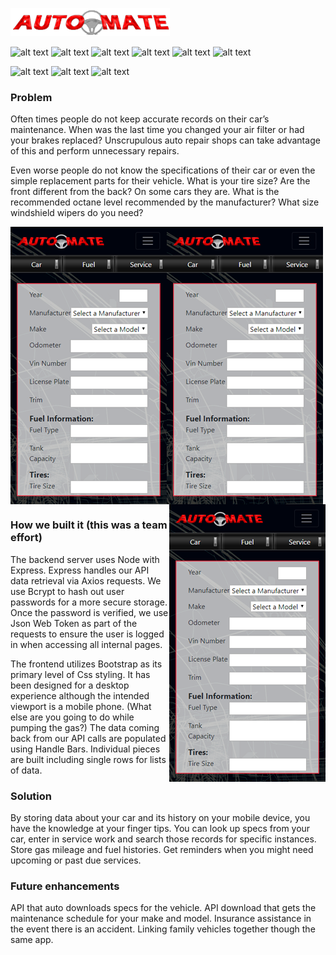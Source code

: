 [<img src="https://github.com/krtcotmo2/AutoMate/blob/master/test/logo.png" />](https://autoproject2.herokuapp.com/)

![alt text](https://img.shields.io/badge/uses-Node-brightgreen.svg) ![alt text](https://img.shields.io/badge/uses-MySql-brightgreen.svg) ![alt text](https://img.shields.io/badge/uses-Express-brightgreen.svg) ![alt text](https://img.shields.io/badge/uses-Axios-brightgreen.svg) ![alt text](https://img.shields.io/badge/uses-bcrypt-brightgreen.svg) ![alt text](https://img.shields.io/badge/uses-Json_Web_Token-brightgreen.svg) 

![alt text](https://img.shields.io/badge/uses-Handlebars-blue.svg)  ![alt text](https://img.shields.io/badge/uses-Bootstrap-blue.svg)  ![alt text](https://img.shields.io/badge/uses-jQuery-blue.svg) 

### Problem

Often times people do not keep accurate records on their car’s maintenance. When was the last time you changed your air filter or had your brakes replaced? Unscrupulous auto repair shops can take advantage of this and perform unnecessary repairs.

Even worse people do not know the specifications of their car or even the simple replacement parts for their vehicle. What is your tire size? Are the front different from the back? On some cars they are. What is the recommended octane level recommended by the manufacturer? What size windshield wipers do you need?

<img  align="left" src='https://github.com/krtcotmo2/AutoMate/blob/master/test/newCar.png' /><img  align="center" src='https://github.com/krtcotmo2/AutoMate/blob/master/test/newCar.png' /><img  align="right" src='https://github.com/krtcotmo2/AutoMate/blob/master/test/newCar.png' />

### How we built it (this was a team effort)
The backend server uses Node with Express. Express handles our API data retrieval via Axios requests. We use Bcrypt to hash out user passwords for a more secure storage. Once the password is verified, we use Json Web Token as part of the requests to ensure the user is logged in when accessing all internal pages.

The frontend utilizes Bootstrap as its primary level of Css styling. It has been designed for a desktop experience although the intended viewport is a mobile phone. (What else are you going to do while pumping the gas?) The data coming back from our API calls are populated using Handle Bars. Individual pieces are built including single rows for lists of data.

### Solution
By storing data about your car and its history on your mobile device,  you have the knowledge at your finger tips. You can look up specs from your car, enter in service work and search those records for specific instances. Store gas mileage and fuel histories. Get reminders when you might need upcoming or past due services.


### Future enhancements
API that auto downloads specs for the vehicle. API download that gets the maintenance schedule for your make and model. Insurance assistance in the event there is an accident. Linking family vehicles together though the same app.
